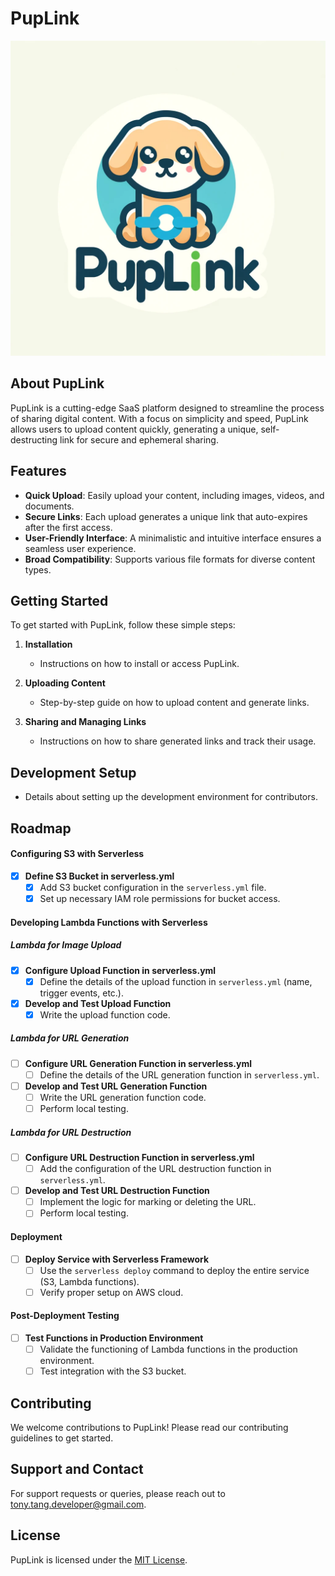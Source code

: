 # PupLink

![PupLink Logo](./pup-link-logo.png)

## About PupLink

PupLink is a cutting-edge SaaS platform designed to streamline the process of sharing digital content. With a focus on simplicity and speed, PupLink allows users to upload content quickly, generating a unique, self-destructing link for secure and ephemeral sharing.

## Features

- **Quick Upload**: Easily upload your content, including images, videos, and documents.
- **Secure Links**: Each upload generates a unique link that auto-expires after the first access.
- **User-Friendly Interface**: A minimalistic and intuitive interface ensures a seamless user experience.
- **Broad Compatibility**: Supports various file formats for diverse content types.

## Getting Started

To get started with PupLink, follow these simple steps:

1. **Installation**
   - Instructions on how to install or access PupLink.

2. **Uploading Content**
   - Step-by-step guide on how to upload content and generate links.

3. **Sharing and Managing Links**
   - Instructions on how to share generated links and track their usage.

## Development Setup

- Details about setting up the development environment for contributors.

## Roadmap

#### Configuring S3 with Serverless
- [x] **Define S3 Bucket in serverless.yml**
  - [x] Add S3 bucket configuration in the `serverless.yml` file.
  - [x] Set up necessary IAM role permissions for bucket access.

#### Developing Lambda Functions with Serverless

##### Lambda for Image Upload
- [x] **Configure Upload Function in serverless.yml**
  - [x] Define the details of the upload function in `serverless.yml` (name, trigger events, etc.).
- [x] **Develop and Test Upload Function**
  - [x] Write the upload function code.

##### Lambda for URL Generation
- [ ] **Configure URL Generation Function in serverless.yml**
  - [ ] Define the details of the URL generation function in `serverless.yml`.
- [ ] **Develop and Test URL Generation Function**
  - [ ] Write the URL generation function code.
  - [ ] Perform local testing.

##### Lambda for URL Destruction
- [ ] **Configure URL Destruction Function in serverless.yml**
  - [ ] Add the configuration of the URL destruction function in `serverless.yml`.
- [ ] **Develop and Test URL Destruction Function**
  - [ ] Implement the logic for marking or deleting the URL.
  - [ ] Perform local testing.

#### Deployment
- [ ] **Deploy Service with Serverless Framework**
  - [ ] Use the `serverless deploy` command to deploy the entire service (S3, Lambda functions).
  - [ ] Verify proper setup on AWS cloud.

#### Post-Deployment Testing
- [ ] **Test Functions in Production Environment**
  - [ ] Validate the functioning of Lambda functions in the production environment.
  - [ ] Test integration with the S3 bucket.

## Contributing

We welcome contributions to PupLink! Please read our contributing guidelines to get started.

## Support and Contact

For support requests or queries, please reach out to [tony.tang.developer@gmail.com](mailto:tony.tang.developer@gmail.com).

## License

PupLink is licensed under the [MIT License](./LICENSE).
